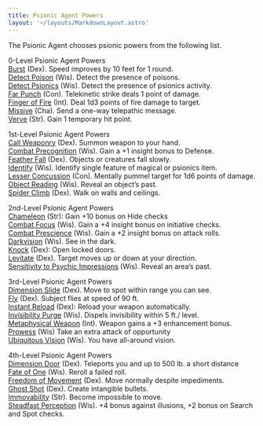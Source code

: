 ```yaml
---
title: Psionic Agent Powers
layout: '~/layouts/MarkdownLayout.astro'
---
```

The Psionic Agent chooses psionic powers from the following list.

0-Level Psionic Agent Powers  
[Burst](/modern.d20.srd/psionics/burst) (Dex). Speed improves by 10 feet for 1
round.  
[Detect Poison](/arcana.d20.srd/psionics/detect.poison) (Wis). Detect the
presence of poisons.  
[Detect Psionics](/modern.d20.srd/psionics/detect.psionics) (Wis). Detect the
presence of psionics activity.  
[Far Punch](/modern.d20.srd/psionics/far.punch) (Con). Telekinetic strike
deals 1 point of damage.  
[Finger of Fire](/modern.d20.srd/psionics/finger.of.fire) (Int). Deal 1d3
points of fire damage to target.  
[Missive](/modern.d20.srd/psionics/missive) (Cha). Send a one-way telepathic
message.  
[Verve](/modern.d20.srd/psionics/verve) (Str). Gain 1 temporary hit point.

1st-Level Psionic Agent Powers  
[Call Weaponry](/arcana.d20.srd/psionics/call.weaponry) (Dex). Summon weapon
to your hand.  
[Combat Precognition](/modern.d20.srd/psionics/combat.precognition) (Wis).
Gain a +1 insight bonus to Defense.  
[Feather Fall](/arcana.d20.srd/psionics/feather.fall) (Dex). Objects or
creatures fall slowly.  
[Identify](/arcana.d20.srd/psionics/identify) (Wis). Identify single feature
of magical or psionics item.  
[Lesser Concussion](/modern.d20.srd/psionics/lesser.concussion) (Con).
Mentally pummel target for 1d6 points of damage.  
[Object Reading](/modern.d20.srd/psionics/object.reading) (Wis). Reveal an
object’s past.  
[Spider Climb](/arcana.d20.srd/psionics/spider.climb) (Dex). Walk on walls and
ceilings.

2nd-Level Psionic Agent Powers  
[Chameleon](/arcana.d20.srd/psionics/chameleon) (Str): Gain +10 bonus on Hide
checks  
[Combat Focus](/modern.d20.srd/psionics/combat.focus) (Wis). Gain a +4 insight
bonus on initiative checks.  
[Combat Prescience](/modern.d20.srd/psionics/combat.prescience) (Wis). Gain a
+2 insight bonus on attack rolls.  
[Darkvision](/modern.d20.srd/psionics/darkvision) (Wis). See in the dark.  
[Knock](/arcana.d20.srd/psionics/knock) (Dex): Open locked doors.  
[Levitate](/modern.d20.srd/psionics/levitate) (Dex). Target moves up or down
at your direction.  
[Sensitivity to Psychic Impressions](/modern.d20.srd/psionics/sensitivity.to.psychic.impressions)
(Wis). Reveal an area’s past.

3rd-Level Psionic Agent Powers  
[Dimension Slide](/arcana.d20.srd/psionics/dimension.slide) (Dex). Move to
spot within range you can see.  
[Fly](/arcana.d20.srd/psionics/fly) (Dex). Subject flies at speed of 90 ft.  
[Instant Reload](/arcana.d20.srd/psionics/instant.reload) (Dex): Reload your
weapon automatically.  
[Invisibility Purge](/arcana.d20.srd/psionics/invisibility.purge) (Wis).
Dispels invisibility within 5 ft./ level.  
[Metaphysical Weapon](/modern.d20.srd/psionics/metaphysical.weapon) (Int).
Weapon gains a +3 enhancement bonus.  
[Prowess](/arcana.d20.srd/psionics/prowess) (Wis) Take an extra attack of
opportunity  
[Ubiquitous Vision](/arcana.d20.srd/psionics/ubiquitous.vision) (Wis). You
have all-around vision.

4th-Level Psionic Agent Powers  
[Dimension Door](/arcana.d20.srd/psionics/dimension.door) (Dex). Teleports you
and up to 500 lb. a short distance  
[Fate of One](/arcana.d20.srd/psionics/fate.of.one) (Wis). Reroll a failed
roll.  
[Freedom of Movement](/arcana.d20.srd/psionics/freedom.of.movement) (Dex).
Move normally despite impediments.  
[Ghost Shot](/arcana.d20.srd/psionics/ghost.shot) (Dex). Create intangible
bullets.  
[Immovability](/arcana.d20.srd/psionics/immovability) (Str). Become impossible
to move.  
[Steadfast Perception](/arcana.d20.srd/psionics/steadfast.perception) (Wis).
+4 bonus against illusions, +2 bonus on Search and Spot checks.

